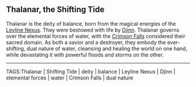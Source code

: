 ## Thalanar, the Shifting Tide

Thalanar is the deity of balance, born from the magical energies of the [Leyline Nexus](../Places/Leyline%20Nexus.md). They were bestowed with life by [Djinn](../People/Djinn.md). Thalanar governs over the elemental forces of water, with the [Crimson Falls](../Places/Crimson%20Falls.md) considered their sacred domain. As both a savior and a destroyer, they embody the ever-shifting, dual nature of water, cleansing and healing the world on one hand, while devastating it with powerful floods and storms on the other.


---

TAGS:Thalanar | Shifting Tide | deity | balance | Leyline Nexus | Djinn | elemental forces | water | Crimson Falls | dual nature
